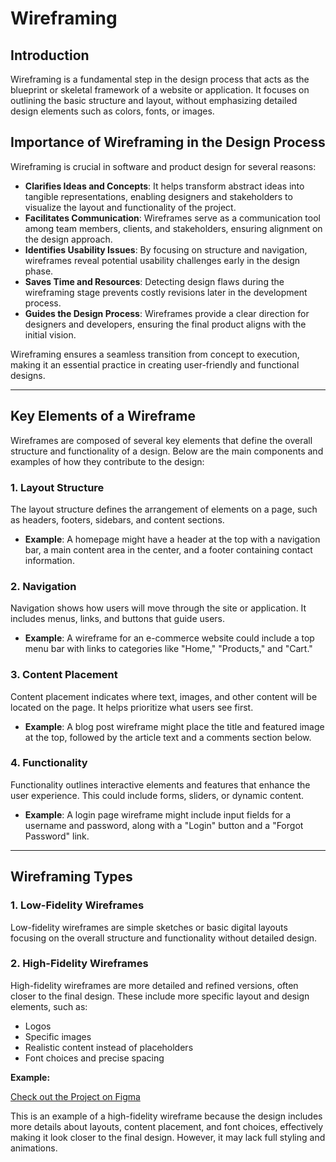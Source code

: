 # Wireframing  

## Introduction  
Wireframing is a fundamental step in the design process that acts as the blueprint or skeletal framework of a website or application. It focuses on outlining the basic structure and layout, without emphasizing detailed design elements such as colors, fonts, or images.  

## Importance of Wireframing in the Design Process  
Wireframing is crucial in software and product design for several reasons:  

- **Clarifies Ideas and Concepts**: It helps transform abstract ideas into tangible representations, enabling designers and stakeholders to visualize the layout and functionality of the project.  
- **Facilitates Communication**: Wireframes serve as a communication tool among team members, clients, and stakeholders, ensuring alignment on the design approach.  
- **Identifies Usability Issues**: By focusing on structure and navigation, wireframes reveal potential usability challenges early in the design phase.  
- **Saves Time and Resources**: Detecting design flaws during the wireframing stage prevents costly revisions later in the development process.  
- **Guides the Design Process**: Wireframes provide a clear direction for designers and developers, ensuring the final product aligns with the initial vision.  

Wireframing ensures a seamless transition from concept to execution, making it an essential practice in creating user-friendly and functional designs.  

---

## Key Elements of a Wireframe  

Wireframes are composed of several key elements that define the overall structure and functionality of a design. Below are the main components and examples of how they contribute to the design:  

### 1. Layout Structure  
The layout structure defines the arrangement of elements on a page, such as headers, footers, sidebars, and content sections.  
- **Example**: A homepage might have a header at the top with a navigation bar, a main content area in the center, and a footer containing contact information.  

### 2. Navigation  
Navigation shows how users will move through the site or application. It includes menus, links, and buttons that guide users.  
- **Example**: A wireframe for an e-commerce website could include a top menu bar with links to categories like "Home," "Products," and "Cart."  

### 3. Content Placement  
Content placement indicates where text, images, and other content will be located on the page. It helps prioritize what users see first.  
- **Example**: A blog post wireframe might place the title and featured image at the top, followed by the article text and a comments section below.  

### 4. Functionality  
Functionality outlines interactive elements and features that enhance the user experience. This could include forms, sliders, or dynamic content.  
- **Example**: A login page wireframe might include input fields for a username and password, along with a "Login" button and a "Forgot Password" link.  

---

## Wireframing Types  

### 1. Low-Fidelity Wireframes  
Low-fidelity wireframes are simple sketches or basic digital layouts focusing on the overall structure and functionality without detailed design.  

### 2. High-Fidelity Wireframes  
High-fidelity wireframes are more detailed and refined versions, often closer to the final design. These include more specific layout and design elements, such as:  
- Logos  
- Specific images  
- Realistic content instead of placeholders  
- Font choices and precise spacing  

**Example:**  

[Check out the Project on Figma](https://www.figma.com/design/E2BRqdPcKkrnX6hLGPto8Z/Project-Airbnb?node-id=1-2&t=KiRDVmZciChLLSeC-1)  

This is an example of a high-fidelity wireframe because the design includes more details about layouts, content placement, and font choices, effectively making it look closer to the final design. However, it may lack full styling and animations.  
